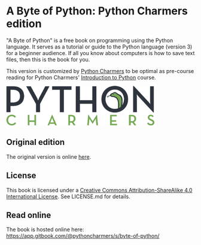 # A Byte of Python: Python Charmers edition

"A Byte of Python" is a free book on programming using the Python
language. It serves as a tutorial or guide to the Python language
(version 3) for a beginner audience. If all you know about computers is
how to save text files, then this is the book for you.

This version is customized by [Python Charmers](https://pythoncharmers.com) to be optimal as pre-course reading for Python Charmers' [Introduction to Python](https://pythoncharmers.com/training/introduction-to-python/) course.

<img src="img/python_charmers_logo.png" width="400" alt="Python Charmers Logo">

## Original edition

The original version is online [here](https://python.swaroopch.com).

## License

This book is licensed under a [Creative Commons Attribution-ShareAlike 4.0 International License](http://creativecommons.org/licenses/by-sa/4.0/). See LICENSE.md for details.

## Read online

The book is hosted online here: https://app.gitbook.com/@pythoncharmers/s/byte-of-python/

